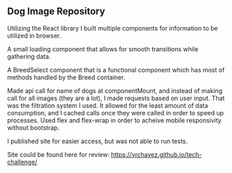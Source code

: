 

## Dog Image Repository 

Utilizing the React library I built multiple components for information to be utilized in browser. 

A small loading component that allows for smooth transitions while gathering data. 

A BreedSelect component that is a functional component which has most of methods handled by the Breed container. 

Made api call for name of dogs at componentMount, and instead of making call for all images (they are a lot), I made requests based on user input. That was the filtration system I used. It allowed for the least amount of data consumption, and I cached calls once they were called in order to speed up processes. Used flex and flex-wrap in order to acheive mobile responsivity without bootstrap.

I published site for easier access, but was not able to run tests.

Site could be found here for review: https://vrchavez.github.io/tech-challenge/
